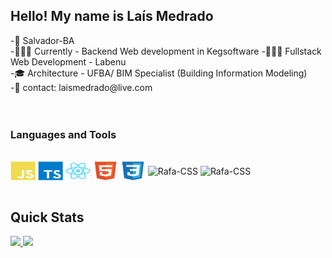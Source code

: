 <h2>Hello! My name is Laís Medrado</h2>
  -📍 Salvador-BA </br>
  -👩🏾‍💻 Currently -  Backend Web development in Kegsoftware 
  -👩🏾‍💻 Fullstack Web Development - Labenu </br>
  -🎓 Architecture - UFBA/ BIM Specialist  (Building Information Modeling) </br>
  -📧 contact: laismedrado@live.com </br>
 

</br>
</br>

 <h3> Languages and Tools</h3>
<div style="display: inline_block"><br>
  <img align="center" alt="Rafa-Js" height="30" width="40" src="https://raw.githubusercontent.com/devicons/devicon/master/icons/javascript/javascript-plain.svg">
  <img align="center" alt="Rafa-Ts" height="30" width="40" src="https://raw.githubusercontent.com/devicons/devicon/master/icons/typescript/typescript-plain.svg">
  <img align="center" alt="Rafa-React" height="30" width="40" src="https://raw.githubusercontent.com/devicons/devicon/master/icons/react/react-original.svg">
  <img align="center" alt="Rafa-HTML" height="30" width="40" src="https://raw.githubusercontent.com/devicons/devicon/master/icons/html5/html5-original.svg">
  <img align="center" alt="Rafa-CSS" height="30" width="40" src="https://raw.githubusercontent.com/devicons/devicon/master/icons/css3/css3-original.svg">
  <img align="center" alt="Rafa-CSS" height="30" width="30" src="https://user-images.githubusercontent.com/31759644/167239401-344684c9-aaf4-4b9a-9a2e-6b1755fd9399.png">
  <img align="center" alt="Rafa-CSS" height="40" width="65" src="https://user-images.githubusercontent.com/31759644/167239512-2b97e41b-67c9-4702-9a8d-0d44c744e789.png">
  </br>
</br>


<h2> Quick Stats </h2>
<div>
  <a href="https://github.com/rafaballerini">
  <img height="180em" src="https://github-readme-stats.vercel.app/api?username=laismedrado&show_icons=true&theme=dark&include_all_commits=true&count_private=true"/>
  <img height="180em" src="https://github-readme-stats.vercel.app/api/top-langs/?username=laismedrado&layout=compact&langs_count=7&theme=dark"/>
</div>

 
  
 
